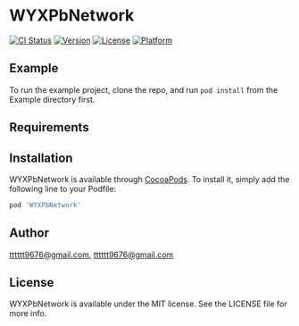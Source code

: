 # WYXPbNetwork

[![CI Status](https://img.shields.io/travis/tttttt9676@gmail.com/WYXPbNetwork.svg?style=flat)](https://travis-ci.org/tttttt9676@gmail.com/WYXPbNetwork)
[![Version](https://img.shields.io/cocoapods/v/WYXPbNetwork.svg?style=flat)](https://cocoapods.org/pods/WYXPbNetwork)
[![License](https://img.shields.io/cocoapods/l/WYXPbNetwork.svg?style=flat)](https://cocoapods.org/pods/WYXPbNetwork)
[![Platform](https://img.shields.io/cocoapods/p/WYXPbNetwork.svg?style=flat)](https://cocoapods.org/pods/WYXPbNetwork)

## Example

To run the example project, clone the repo, and run `pod install` from the Example directory first.

## Requirements

## Installation

WYXPbNetwork is available through [CocoaPods](https://cocoapods.org). To install
it, simply add the following line to your Podfile:

```ruby
pod 'WYXPbNetwork'
```

## Author

tttttt9676@gmail.com, tttttt9676@gmail.com

## License

WYXPbNetwork is available under the MIT license. See the LICENSE file for more info.
